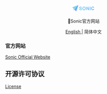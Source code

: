 <p align="center">
  <img width="80px" src="https://raw.githubusercontent.com/SonicCloudOrg/sonic-server/main/logo.png">
</p>
<p align="center">🎉Sonic官方网站</p>
<p align="center">
  <a href="https://github.com/SonicCloudOrg/sonic-offical-website/blob/main/README.md">  
    English
  </a>
  <span>| 简体中文</span>
</p>

### 官方网站
 [Sonic Official Website](https://soniccloudorg.github.io/)
 
## 开源许可协议

[License](LICENSE)
